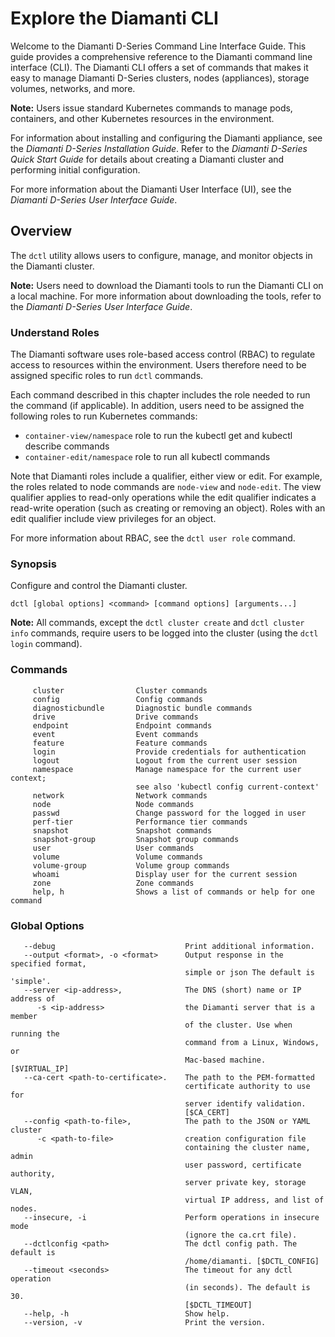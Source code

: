 # Explore the Diamanti CLI

Welcome to the Diamanti D-Series Command Line Interface Guide. This guide provides a comprehensive reference to the Diamanti command
line interface (CLI). The Diamanti CLI offers a set of commands that makes it easy to manage Diamanti D-Series clusters, nodes (appliances),
storage volumes, networks, and more.

**Note:**
Users issue standard Kubernetes commands to manage pods, containers, and other Kubernetes resources in the environment.

For information about installing and configuring the Diamanti appliance, see the _Diamanti D-Series Installation Guide_. Refer to the 
_Diamanti D-Series Quick Start Guide_ for details about creating a Diamanti cluster and performing initial configuration.

For more information about the Diamanti User Interface (UI), see the _Diamanti D-Series User Interface Guide_.

## Overview

The `dctl` utility allows users to configure, manage, and monitor objects in the Diamanti cluster.

**Note:**
Users need to download the Diamanti tools to run the Diamanti CLI on a local machine. For more information about downloading 
the tools, refer to the _Diamanti D-Series User Interface Guide_.

<a name="roles"></a>
### Understand Roles

The Diamanti software uses role-based access control (RBAC) to regulate access to resources within the environment. Users therefore need to be 
assigned specific roles to run `dctl` commands.

Each command described in this chapter includes the role needed to run the command (if applicable). In addition, users need to be assigned the 
following roles to run Kubernetes commands:

- `container-view/namespace` role to run the kubectl get and kubectl describe commands
- `container-edit/namespace` role to run all kubectl commands

Note that Diamanti roles include a qualifier, either view or edit. For example, the roles related to node commands are `node-view` 
and `node-edit`. The view qualifier applies to read-only operations while the edit qualifier indicates a read-write operation 
(such as creating or removing an object). Roles with an edit qualifier include view privileges for an object.

For more information about RBAC, see the `dctl user role` command.

### Synopsis

Configure and control the Diamanti cluster.

    dctl [global options] <command> [command options] [arguments...]

**Note:**
All commands, except the `dctl cluster create` and `dctl cluster info` commands, require users to be logged into the cluster (using the `dctl login` command).

<a name="commands"></a>
### Commands

```
     cluster                Cluster commands
     config                 Config commands
     diagnosticbundle       Diagnostic bundle commands
     drive                  Drive commands
     endpoint               Endpoint commands
     event                  Event commands
     feature                Feature commands
     login                  Provide credentials for authentication
     logout                 Logout from the current user session
     namespace              Manage namespace for the current user context; 
                            see also 'kubectl config current-context'
     network                Network commands
     node                   Node commands
     passwd                 Change password for the logged in user
     perf-tier              Performance tier commands
     snapshot               Snapshot commands
     snapshot-group         Snapshot group commands
     user                   User commands
     volume                 Volume commands
     volume-group           Volume group commands
     whoami                 Display user for the current session
     zone                   Zone commands
     help, h                Shows a list of commands or help for one command
```

### Global Options

```
   --debug                             Print additional information.
   --output <format>, -o <format>      Output response in the specified format,
                                       simple or json The default is 'simple'.
   --server <ip-address>,              The DNS (short) name or IP address of 
      -s <ip-address>                  the Diamanti server that is a member 
                                       of the cluster. Use when running the 
                                       command from a Linux, Windows, or 
                                       Mac-based machine. [$VIRTUAL_IP]
   --ca-cert <path-to-certificate>.    The path to the PEM-formatted 
                                       certificate authority to use for 
                                       server identify validation. 
                                       [$CA_CERT]
   --config <path-to-file>,            The path to the JSON or YAML cluster 
      -c <path-to-file>                creation configuration file 
                                       containing the cluster name, admin 
                                       user password, certificate authority, 
                                       server private key, storage VLAN, 
                                       virtual IP address, and list of nodes.
   --insecure, -i                      Perform operations in insecure mode 
                                       (ignore the ca.crt file).
   --dctlconfig <path>                 The dctl config path. The default is 
                                       /home/diamanti. [$DCTL_CONFIG]
   --timeout <seconds>                 The timeout for any dctl operation 
                                       (in seconds). The default is 30. 
                                       [$DCTL_TIMEOUT]
   --help, -h                          Show help.
   --version, -v                       Print the version.
```
